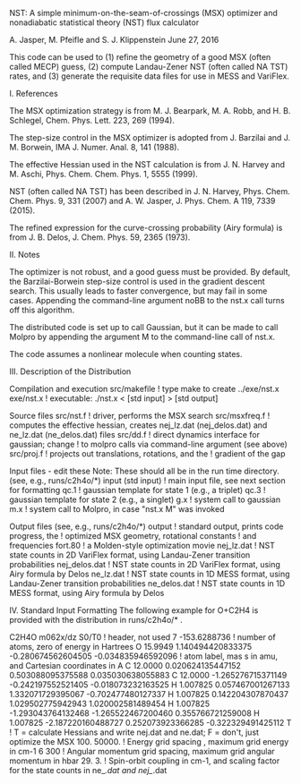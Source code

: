 
NST: A simple minimum-on-the-seam-of-crossings (MSX) optimizer and 
nonadiabatic statistical theory (NST) flux calculator

A. Jasper, M. Pfeifle and S. J. Klippenstein
June 27, 2016

This code can be used to
(1) refine the geometry of a good MSX (often called MECP) guess,
(2) compute Landau-Zener NST (often called NA TST) rates, and 
(3) generate the requisite data files for use in MESS and VariFlex.

I. References

The MSX optimization strategy is from
M. J. Bearpark, M. A. Robb, and H. B. Schlegel, Chem. Phys. Lett. 223, 
269 (1994).

The step-size control in the MSX optimizer is adopted from
J. Barzilai and J. M. Borwein, IMA J. Numer. Anal. 8, 141 (1988).

The effective Hessian used in the NST calculation is from
J. N. Harvey and M. Aschi, Phys. Chem. Chem. Phys. 1, 5555 (1999).

NST (often called NA TST) has been described in
J. N. Harvey, Phys. Chem. Chem. Phys. 9, 331 (2007) and
A. W. Jasper, J. Phys. Chem. A 119, 7339 (2015).

The refined expression for the curve-crossing probability (Airy formula) is from
J. B. Delos, J. Chem. Phys. 59, 2365 (1973).

II. Notes

The optimizer is not robust, and a good guess must be provided.
By default, the Barzilai-Borwein step-size control is used in the 
gradient descent search. This usually leads to faster convergence, 
but may fail in some cases. Appending the command-line argument 
noBB to the nst.x call turns off this algorithm.

The distributed code is set up to call Gaussian, but it can be made to 
call Molpro by appending the argument M to the command-line call of 
nst.x.

The code assumes a nonlinear molecule when counting states.

III. Description of the Distribution

Compilation and execution 
  src/makefile          ! type make to create ../exe/nst.x
  exe/nst.x             ! executable: ./nst.x < [std input] > [std output]

Source files
  src/nst.f             ! driver, performs the MSX search
  src/msxfreq.f         ! computes the effective hessian, creates nej_lz.dat
                          (nej_delos.dat) and ne_lz.dat (ne_delos.dat) files
  src/dd.f              ! direct dynamics interface for gaussian; change 
                        ! to molpro calls via command-line argument (see above)
  src/proj.f            ! projects out translations, rotations, and the
                        ! gradient of the gap

Input files - edit these
Note: These should all be in the run time directory.
(see, e.g., runs/c2h4o/*)
  input (std input)     ! main input file, see next section for formatting
  qc.1                  ! gaussian template for state 1 (e.g., a triplet)
  qc.3                  ! gaussian template for state 2 (e.g., a singlet)
  g.x                   ! system call to gaussian
  m.x                   ! system call to Molpro, in case "nst.x M" was invoked

Output files
(see, e.g., runs/c2h4o/*)
  output                ! standard output, prints code progress, the 
                        ! optimized MSX geometry, rotational constants 
                        ! and frequencies
  fort.80               ! a Molden-style optimization movie
  nej_lz.dat            ! NST state counts in 2D VariFlex format, using Landau-Zener transition probabilities
  nej_delos.dat         ! NST state counts in 2D VariFlex format, using Airy formula by Delos
  ne_lz.dat             ! NST state counts in 1D MESS format, using Landau-Zener transition probabilities
  ne_delos.dat          ! NST state counts in 1D MESS format, using Airy formula by Delos

IV. Standard Input Formatting
The following example for O+C2H4 is provided with the distribution in runs/c2h4o/* .

C2H4O m062x/dz S0/T0    ! header, not used
7 -153.6288736          ! number of atoms, zero of energy in Hartrees
O 15.9949      1.140494420833375    -0.280674562604505    -0.034835946592096  ! atom label, mas
s in amu, and Cartesian coordinates in A
C 12.0000      0.020624135447152     0.503088095375588     0.035030638055883
C 12.0000     -1.265276715371149    -0.242197552521405    -0.018073232163525
H 1.007825     0.057467001267133     1.332071729395067    -0.702477480127337
H 1.007825     0.142204307870437     1.029502775942943     1.020002581489454
H 1.007825    -1.293043764132468    -1.265522467200460     0.355766721259008
H 1.007825    -2.187220160488727     0.252073923366285    -0.322329491425112
T                       ! T = calculate Hessians and write nej.dat and ne.dat; F = don't, just optimize the MSX
100. 50000.             ! Energy grid spacing , maximum grid energy in cm-1
6 300                   ! Angular momentum grid spacing, maximum grid angular momentum in hbar
29. 3.                  ! Spin-orbit coupling in cm-1, and scaling factor for the state counts in ne_*.dat and nej_*.dat

